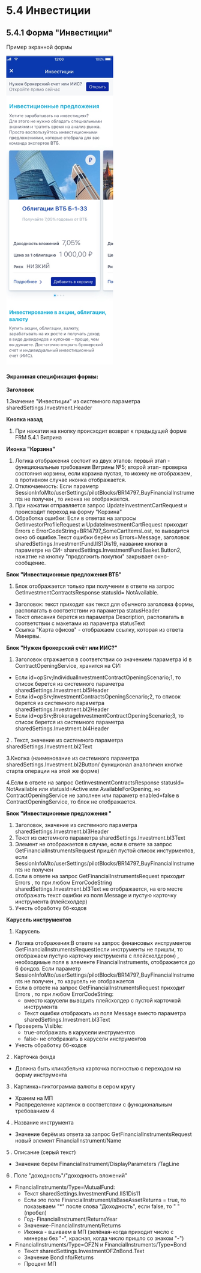 # 5.4 Инвестиции
## 5.4.1 Форма "Инвестиции"
Пример экранной формы

![](Investment.png)
#### Экраннная спецификация формы:
**Заголовок**

1.Значение "Инвестиции" из системного параметра sharedSettings.Investment.Header

**Кнопка назад**
1. При нажатии на кнопку происходит возврат к предыдущей форме FRM 5.4.1 Витрина

**Иконка "Корзина"**
1. Логика отображения состоит из двух этапов: первый этап - функциональные требования Витрины №5;
второй этап- проверка состояния корзины, если корзина пустая, то иконку не отображаем, в противном случае иконка отображается.
2. Отключаемость: Если параметр SessionInfoMto/userSettings/pilotBlocks/BR14797_BuyFinancialInstruments  не получен , то иконка  не отображается.
3. При нажатии отправляется запрос UpdateInvestmentCartRequest и происходит переход на форму "Корзина"
4. Обработка ошибки: Если в ответах на запросы  GetInvestorProfileRequest и UpdateInvestmentCartRequest приходит  Errors c ErrorCodeString=BR14797_SomeCartItemsLost, то выводится окно об ошибке.Текст ошибки берём из  Errors=Message, заголовок sharedSettings.InvestmentFund.IIS1Dis19, название кнопки в параметре на СИ- sharedSettings.InvestmentFundBasket.Button2,  нажатие на кнопку "продолжить покупки" закрывает окно-сообщение.

 **Блок "Инвестиционные предложения ВТБ"**
 1. Блок отображается только при получении в ответе на запрос GetInvestmentContractsResponse statusId= NotAvailable.

* Заголовок: текст приходит как текст для обычного заголовка формы, располагать в соответствии из параметра statusHeader
* Текст описания берется из параметра Description, располагать в соответствии с макетами из параметра statusText
* Ссылка "Карта офисов" - отображаем ссылку, которая из ответа Минервы.

 **Блок "Нужен брокерский счёт или ИИС?"**
1. Заголовок отражается в соответствии со значением параметра id в ContractOpeningService, хранится на СИ:
* Если id=opSrv;IndividualInvestmentContractOpeningScenario;1, то список берется из системного параметра sharedSettings.Investment.bl5Header
* Если id=opSrv;InvestmentContractsOpeningScenario;2,  то список берется из системного параметра sharedSettings.Investment.bl2Header
* Если id=opSrv;BrokerageInvestmentContractOpeningScenario;3,  то список берется из системного параметра sharedSettings.Investment.bl4Header

2 . Текст, значение из системного параметра sharedSettings.Investment.bl2Text

3.Кнопка (наименование из системного параметра sharedSettings.Investment.bl2Button/ функционал аналогичен кнопке старта операции на этой же форме)

4.Если в  ответе на запрос GetInvestmentContractsResponse statusId= NotAvailable или statusId=Active или AvailableForOpening, но ContractOpeningService не заполнен или параметр enabled=false в ContractOpeningService, то блок не отображается.

**Блок "Инвестиционные предложения "**

1. Заголовок, значение из системного параметра sharedSettings.Investment.bl3Header
2. Текст из системного параметра sharedSettings.Investment.bl3Text
3. Элемент не отображается в случае, если в ответе за запрос GetFinancialInstrumentsRequest пришёл пустой список инстурментов, если  SessionInfoMto/userSettings/pilotBlocks/BR14797_BuyFinancialInstruments  не получен
4. Если в ответе на запрос  GetFinancialInstrumentsRequest приходит  Errors , то при любом ErrorCodeString  sharedSettings.Investment.bl3Text не отображается, на его месте отображать текст ошибки из поля Message и пустую карточку инструмента (плейсхолдер)
5. Учесть обработку бб-кодов

**Карусель инструментов**
1. Карусель
* Логика отображения:В ответе на запрос финансовых инструментов GetFinancialInstrumentsRequest(если инструменты не пришли, то отображаем пустую карточку инструмента с плейсхолдером) , необходимые поля в элементе FinancialInstruments, отображается до 6 фондов. Если параметр SessionInfoMto/userSettings/pilotBlocks/BR14797_BuyFinancialInstruments  не получен , то карусель не отображается
* Если в ответе на запрос  GetFinancialInstrumentsRequest приходит  Errors , то при любом ErrorCodeString:
  * вместо карусели выводить плейсхолдер с пустой карточкой инструмента
  * Текст ошибки отображать из поля Message вместо параметра sharedSettings.Investment.bl3Text
* Проверять Visible:
  * true-отображать в карусели инструментов
  * false- не отображать в карусели инструментов
 * Учесть обработку бб-кодов

2 . Карточка фонда
* Должна быть кликабельна карточка полностью с переходом на форму инструмента

3 . Картинка+пиктограмма валюты в сером кругу
* Храним на МП
* Распределение картинок в соответствии с функциональным требованием 4

4 . Название инструмента
* Значение берём из ответа за запрос GetFinancialInstrumentsRequest новый элемент FinancialInstrument/Name

5 . Описание (серый текст)
* Значение берём FinancialInstrument/DisplayParameters /TagLine

6 . Поле "доходность"/"доходность вложений"
* FinancialInstruments/Type=MutualFund:
  *  Текст sharedSettings.InvestmentFund.IIS1Dis11
  * Если это поле FinancialInstrument/IsBaseAssetReturns = true, то показываем "*" после слова "Доходность", если false, то " "(пробел)
  * Год- FinancialInstrument/ReturnsYear
  * Значение-FinancialInstrument/Returns
  * Иконка - вшиваем в МП (зелёная-когда приходит число с минервы без "-", красная, когда число пришло со знаком "-")
* FinancialInstruments/Type=OFZN и FinancialInstruments/Type=Bond
  * Текст sharedSettings.InvestmentOFZnBond.Text
  * Значение BondInfo/Returns
  * Процент МП
